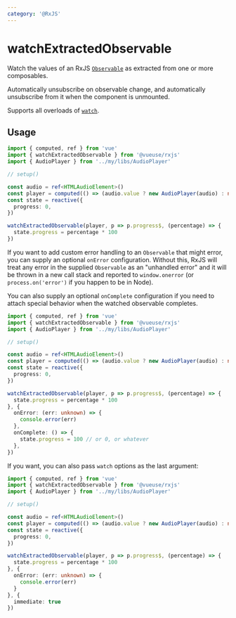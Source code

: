 ```yaml
---
category: '@RxJS'
---
```


# watchExtractedObservable

Watch the values of an RxJS [`Observable`](https://rxjs.dev/guide/observable) as extracted from one or more composables.

Automatically unsubscribe on observable change, and automatically unsubscribe from it when the component is unmounted.

Supports all overloads of [`watch`](https://vuejs.org/guide/essentials/watchers.html#basic-example).

## Usage

```ts
import { computed, ref } from 'vue'
import { watchExtractedObservable } from '@vueuse/rxjs'
import { AudioPlayer } from '../my/libs/AudioPlayer'

// setup()

const audio = ref<HTMLAudioElement>()
const player = computed(() => (audio.value ? new AudioPlayer(audio) : null))
const state = reactive({
  progress: 0,
})

watchExtractedObservable(player, p => p.progress$, (percentage) => {
  state.progress = percentage * 100
})
```

If you want to add custom error handling to an `Observable` that might error, you can supply an optional `onError` configuration. Without this, RxJS will treat any error in the supplied `Observable` as an "unhandled error" and it will be thrown in a new call stack and reported to `window.onerror` (or `process.on('error')` if you happen to be in Node).

You can also supply an optional `onComplete` configuration if you need to attach special behavior when the watched observable completes.

```ts
import { computed, ref } from 'vue'
import { watchExtractedObservable } from '@vueuse/rxjs'
import { AudioPlayer } from '../my/libs/AudioPlayer'

// setup()

const audio = ref<HTMLAudioElement>()
const player = computed(() => (audio.value ? new AudioPlayer(audio) : null))
const state = reactive({
  progress: 0,
})

watchExtractedObservable(player, p => p.progress$, (percentage) => {
  state.progress = percentage * 100
}, {
  onError: (err: unknown) => {
    console.error(err)
  },
  onComplete: () => {
    state.progress = 100 // or 0, or whatever
  },
})
```

If you want, you can also pass `watch` options as the last argument:

```ts
import { computed, ref } from 'vue'
import { watchExtractedObservable } from '@vueuse/rxjs'
import { AudioPlayer } from '../my/libs/AudioPlayer'

// setup()

const audio = ref<HTMLAudioElement>()
const player = computed(() => (audio.value ? new AudioPlayer(audio) : null))
const state = reactive({
  progress: 0,
})

watchExtractedObservable(player, p => p.progress$, (percentage) => {
  state.progress = percentage * 100
}, {
  onError: (err: unknown) => {
    console.error(err)
  }
}, {
  immediate: true
})
```
